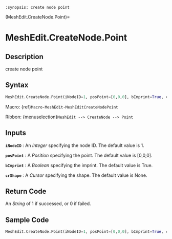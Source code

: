 ```{module} MeshEdit.CreateNode.Point()
:synopsis: create node point
```

(MeshEdit.CreateNode.Point)=

# MeshEdit.CreateNode.Point

## Description

create node point

## Syntax

```python
MeshEdit.CreateNode.Point(iNodeID=1, posPoint=[0,0,0], bImprint=True, crShape=None)
```

Macro: {ref}`Macro-MeshEdit-MeshEditCreateNodePoint`

Ribbon: {menuselection}`MeshEdit --> CreateNode --> Point`

## Inputs

**`iNodeID`**
: An _Integer_ specifying the node ID. The default value is 1.

**`posPoint`**
: A _Position_ specifying the point. The default value is [0,0,0].

**`bImprint`**
: A _Boolean_ specifying the imprint. The default value is True.

**`crShape`**
: A _Cursor_ specifying the shape. The default value is None.

## Return Code

An _String_ of 1 if successed, or 0 if failed.

## Sample Code

```python
MeshEdit.CreateNode.Point(iNodeID=1, posPoint=[0,0,0], bImprint=True, crShape=None)
```
